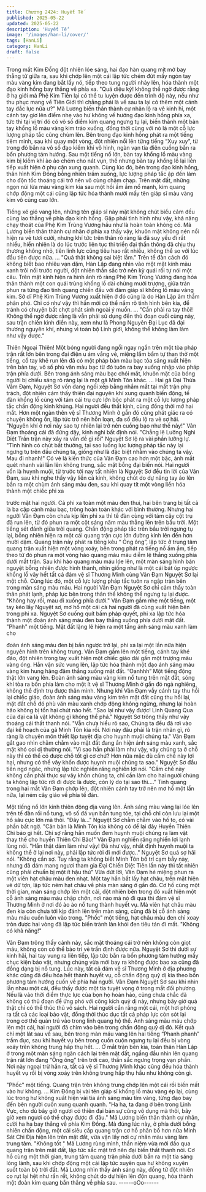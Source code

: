 ```yaml
---
title: Chương 2424: Huyết Tế
published: 2025-05-22
updated: 2025-05-22
description: 'Huyết Tế'
image: '/images/han-li/cover/'
tags: [HanLi]
category: HanLi
draft: false
---
```


Trong mắt Kim Đồng đột nhiên lóe sáng, hai đạo hàn quang mịt
mờ bay thẳng từ giữa ra, sau khi chớp lên một cái lập tức chém
đứt mấy ngón tay màu vàng kim đang bắt lấy nó, tiếp theo tung
người nhảy lên, hóa thành một đạo kinh hồng bay thẳng về phía
xa.
"Quá diệu kỳ! không thể ngờ được rằng ở hạ giới mà Phệ Kim
Tiên lại có thể tu luyện được đến trình độ này, nếu như thu phục
mang về Tiên Giới thì chẳng phải là về sau ta lại có thêm một
cánh tay đắc lực nữa ư?"
Mã Lương biến thân thành cự nhân lộ ra vẻ kinh hỉ, một cánh tay
giơ lên điểm nhẹ vào hư không về hướng đạo kinh hồng phía xa,
tức thì tại vị trí đó có vô số điểm kim quang ngưng tụ lại, biến
thành một bàn tay khổng lồ màu vàng kim trảo xuống, đồng thời
cùng với nó là một cỗ lực lượng pháp tắc cũng chùm lên.
Bên trong đạo kinh hồng phát ra một tiếng tiêm minh, sau khi
quay một vòng, đột nhiên nổi lên từng tiếng “Xuy xuy”, từ trong đó
bắn ra vô số đạo kiếm khí vô hình, ngàn vạn tia điên cuồng bắn ra
bốn phương tám hướng.
Sau một tiếng nổ lớn, bàn tay khổng lồ màu vàng kim bị kiếm khí
ào ào chém cho nát vụn, thế nhưng bàn tay khổng lồ lại liên tiếp
xuất hiện ở phụ cận xung quanh.
Cùng lúc đó, bên trong đạo kinh hồng, thân hình Kim Đồng bỗng
nhiên trầm xuống, lực lượng pháp tắc ập đến làm cho độn tốc
thoáng cái trở nên vô cùng chậm chạp.
Trên mặt đất, những ngọn núi lửa màu vàng kim kia sau một hồi
ầm ầm nổ mạnh, kim quang chớp động một cái cũng lập tức hóa
thành mười mấy tên giáp sĩ màu vàng kim vô cùng cao lớn.

Tiếng xé gió vang lên, những tên giáp sĩ này mặt không chút biểu
cảm đều cùng lao thẳng về phía đạo kinh hồng.
Gặp phải tình hình như vậy, khả năng chạy thoát của Phệ Kim
Trùng Vương hầu như là hoàn toàn không có.
Mã Lương biến thân thành cự nhân ở phía xa thấy vậy, khuôn
mặt không nén nổi hiện ra vẻ tươi cười, nhưng khí tức trên thân
rõ ràng là đã suy yếu đi rất nhiều, hiển nhiên là do lúc trước liên
tục thi triển đại thần thông đã chịu thụ thương không nhỏ, tiên linh
lực cũng tiêu hao rất nhiều, không thể so với lúc đầu tiên được
nữa.
...
"Quả thật không sai biệt lắm."
Trên tế đàn cách đó không biết bao nhiêu vạn dặm, Hàn Lập đang
nhìn vào một mặt kính màu xanh trôi nổi trước người, đột nhiên
thần sắc trở nên kỳ quái rồi tự nói một câu.
Trên mặt kính hiện ra hình ảnh rõ ràng Phệ Kim Trùng Vương
đang hóa thân thành một con quái trùng khổng lồ dài chừng mười
trượng, giữa trán phun ra từng đạo tinh quang chiến đấu với đám
giáp sĩ khổng lồ màu vàng kim.
Sở dĩ Phệ Kim Trùng Vương xuất hiện ở đó cũng là do Hàn Lập
âm thầm phân phó.
Chỉ có như vậy thì hắn mới có thể nắm rõ tình hình bên kia, để
tránh có chuyện bất chợt phát sinh ngoài ý muốn.
...
"Cần phải ra tay thôi! Không thể ngờ được rằng là vẫn phải sử
dụng đến thủ đoạn cuối cùng này, sau trận chiến kinh điển này,
xem như là Phong Nguyên Đại Lục đã đại thương nguyên khí,
nhưng vì toàn bộ Linh giới, không thể không làm làm như vậy
được."

Thiên Ngoại Thiên! Một bóng người đang ngồi ngay ngắn trên
một tòa pháp trận rất lớn bên trong đại điện u ám vắng vẻ, miệng
lẩm bẩm tự than thở một tiếng, cổ tay khẽ run lên đã có một pháp
bàn màu bạc tỏa sáng xuất hiện trên bàn tay, vô số phù văn màu
bạc từ đó tuôn ra bay xuống nhập vào pháp trận phía dưới.
Bên trong ánh sáng màu bạc chói mắt, khuôn mặt của bóng
người bị chiếu sáng rõ ràng lại là một gã Minh Tôn khác.
...
Hai gã Đại Thừa Vâm Đạm, Nguyệt Sơ vốn đang ngồi xếp bằng
nhắm mắt tại mắt trận phụ trách, đột nhiên cảm thấy thiên đại
nguyên khí xung quanh biến động, tế đàn khổng lồ cùng với tám
cái trụ cực lớn bộc phát ra một cỗ lực lượng pháp tắc chấn động
kinh khủng.
Hai người đều thất kinh, cùng đồng thời mở hai mắt.
Hơn một ngàn thên vệ sĩ Thương Minh ở gần đó cũng phát giác
ra có chuyện không ổn, lập tức trở nên hỗn loạn, đa số đều lộ ra
vẻ sợ hãi.
"Nguyên khí ở nơi này sao tự nhiên lại trở nên cuồng bạo như thế
này!" Vân Đạm thoáng cái đã đứng dậy, kinh nghi bất định nói.
"Chẳng lẽ Lưỡng Nghi Diệt Trần trận này xảy ra vấn đề gì rồi"
Nguyệt Sơ lộ ra vài phần lưỡng lự.
"Tình hình có chút bất thường, tại sao luồng lực lượng pháp tắc
này lại ngưng tụ trên đầu chúng ta, giống như là đặc biệt nhằm
vào chúng ta vậy. Mau đi nhanh!" Có vẻ là kiến thức của Vân
Đạm cao hơn một bậc, ánh mắt quét nhanh vài lần lên không
trung, sắc mặt bỗng đại biến nói.
Hai người vốn là huynh muội, từ trước tới nay tất nhiên là Nguyệt
Sơ đều tin lời của Vân Đạm, sau khi nghe thấy vậy liền cả kinh,
không chút do dự nâng tay áo lên bắn ra một chùm ánh sáng màu
đen, sau khi quay tít một vòng liền hóa thành một chiếc phi xa

trước mặt hai người.
Cả phi xa toàn một màu đen thui, hai bên trang bị tất cả là ba cặp
cánh màu bạc, trông hoàn toàn khác với bình thường.
Nhưng hai người Vân Đạm còn chưa kịp lên phi xa thì tế đàn
cùng với tám cây cột trụ đã run lên, từ đó phun ra một cột sáng
năm màu thẳng lên trên bầu trời.
Một tiếng sét đánh giữa trời quang.
Chấn động pháp tắc trên bầu trời ngưng tụ lại, bỗng nhiên hiện ra
một cái quang trận cực lớn đường kính lên đến hơn mười dặm.
Quang trận này phát ra tiếng kêu “ Ông ông”, lập tức ở trung tâm
quang trận xuất hiện một vòng xoáy, bên trong phát ra tiếng nổ
ầm ầm, tiếp theo từ đó phun ra một vòng hào quang màu máu
diễm lệ thẳng xuống phía dưới mắt trận.
Sau khi hào quang màu máu lóe lên, một màn sáng hình bán
nguyệt bỗng nhiên được hình thành, nhìn giống như là một cái
bát úp ngược khổng lồ vây hết tất cả đám vệ sĩ Thương Minh
cùng Vân Đạm Nguyệt Sơ lại một chỗ.
Cùng lúc đó, một cỗ lực lượng pháp tắc tuôn ra ngập tràn bên
trong màn sáng màu máu.
Hai người Vân Đạm Nguyệt Sơ chỉ cảm thấy toàn thân phát lạnh,
pháp lực bên trong thân thể không thể ngưng tụ lại được.
"Không hay rồi, mau đi xuống phía dưới." Vân Đạm gầm nhẹ một
tiếng, một tay kéo lấy Nguyệt sơ, mơ hồ một cái cả hai người đã
cùng xuất hiện bên trong phi xa.
Nguyệt Sơ cuống quít bấm pháp quyết, phi xa lập tức hóa thành
một đoàn ánh sáng màu đen bay thẳng xuống phía dưới mặt đất.
"Phanh" một tiếng.
Mặt đất lặng lẽ hiện ra một tầng ánh sáng màu xanh làm cho

đoàn ánh sáng màu đen bị bắn ngược trở lại, phi xa lại một lần
nữa hiện nguyên hình trên không trung.
Vân Đạm gầm lên một tiếng, cánh tay khé đảo, đột nhiên trong
tay xuất hiện một chiếc giáo dài gần một trượng màu vàng óng.
Hắn vận sức vung lên, lập tức hóa thành một đạo ánh sáng màu
vàng kim hung hăng đâm thẳng xuống mặt đất.
“Oanhhh” Một tiếng động thật lớn vang lên.
Đoàn ánh sáng màu vàng kim nổ tung trên mặt đất, sóng khí tỏa
ra bốn phía làm cho một ít vệ sĩ Thương Minh ở gần đó ngả
nghiêng, không thể định trụ được thân mình.
Nhưng khi Vân Đạm vẫy cánh tay thu hồi lại chiếc giáo, đoàn ánh
sáng màu vàng kim trên mặt đất cũng thu hồi lại, mặt đất chỗ đó
phù văn màu xanh chớp động không ngừng, nhưng lại hoàn hảo
không bị tổn hại chút nào hết.
"Sao lại như vậy được! Linh Quang Qua của đại ca là vật không
gì không thể phá." Nguyệt Sơ trông thấy như vậy thoáng cái thất
thanh nói.
"Vẫn chưa hiểu rõ sao, Chúng ta đều đã rơi vào đại kế hoạch của
gã Minh Tôn kia rồi. Nơi này đâu phải là trận nhãn gì, rõ ràng là
chuyên môn thiết lập tuyệt địa cho huynh muội chúng ta." Vân
Đạm gắt gao nhìn chằm chằm vào mặt đất đang ẩn hiện ánh sáng
màu xanh, sắc mặt khó coi dị thường nói.
"Vì sao hắn phải làm như vậy, vây chúng ta ở chỗ này thì có thể
có được chỗ tốt gì cơ chứ? Hơn nữa mặc dù cấm chế này lợi hại,
nhưng có thể vây khốn được huynh muội chúng ta sao." Nguyệt
Sơ đầu tiên ngơ ngác, nhưng lập tức nghiến răng nghiến lợi nói.
"Cấm chế này không cần phải thực sự vây khốn chúng ta, chỉ cần
làm cho hai người chúng ta không lập tức rời đi được là được,
còn lý do tại sao thì...."
Tinh quang trong hai mắt Vân Đạm chớp lên, đột nhiên cánh tay
trở nên mơ hồ một lần nữa, lại ném cây giáo về phía tế đàn.

Một tiếng nổ lớn kinh thiên động địa vang lên.
Ánh sáng màu vàng lại lóe lên trên tế đàn rồi nổ tung, vô số đá
vụn bắn tung tóe, tại chỗ chỉ còn lưu lại một hố sâu cực lớn mà
thôi.
"Đây là..." Nguyệt Sơ chằm chằm vào hố to, có vài phần bất ngờ.
"Căn bản là Minh Tôn kia không có để lại đây Huyền Thiên Chi
bảo gì hết. Chỉ sợ rằng hắn muốn đem huynh muội chúng ra làm
vật thay thế cho huyền Thiên Chi Bảo!" Vân Đạm nghiến răng
nghiến lợi lạnh lùng nói.
"Hắn thật dám làm như vậy! Đã như vậy, nhất định huynh muội ta
không thể ở lại nơi này, phải lập tức rời đi mới được.." Nguyệt Sơ
quá sợ hãi nói.
"Không cần sợ. Tuy rằng ta không biết Minh Tôn bố trí cạm bẫy
này, nhưng đã dám mang ngươi tham gia Đại Chiến Diệt Tiên lần
này thì tất nhiên cũng phải chuẩn bị một ít hậu thủ"
Vừa dứt lời, Vân Đạm hé miệng phun ra một viên hạt châu màu
đen nhạt.
Một tay hắn bắt lấy hạt châu, trên mặt hiện vẻ dữ tợn, lập tức
ném hạt châu về phía màn sáng ở gần đó.
Cơ hồ cùng một thời gian, màn sáng chớp lên một cái, đột nhiên
bên trong đó xuất hiện một cỗ ánh sáng màu máu chập chờn, nơi
nào mà nó đi qua thì đám vệ sĩ Thương Minh ở nơi đó ào ào nổ
tung thành huyết vụ.
Mà viên hạt châu màu đen kia còn chưa tới kịp đánh lên trền màn
sáng, cũng đã bị cỗ ánh sáng màu máu cuốn luôn vào trong.
"Phốc" một tiếng, hạt châu màu đen chỉ xoay tròn được hai vòng
đã lập tức biến trành làn khói đen tiêu tán đi mất.
"Không có khả năng!"

Vân Đạm trông thấy cảnh này, sắc mặt thoáng cái trở nên không
còn giọt máu, không còn có thể bảo trì vẻ trấn định được nữa.
Nguyệt Sơ thì dưới sự kinh hãi, hai tay vung ra liên tiếp, lập tức
bắn ra bốn phương tám hướng mấy chục kiện bảo vật, nhưng
chúng vừa mới bay ra không được bao xa cũng đã đồng dạng bị
nổ tung.
Lúc này, tất cả đám vệ sĩ Thương Minh ở địa phương khác cũng
đã đều hóa hết thành huyết vụ, cỗ chấn động quỷ dị kia theo bốn
phương tám hướng cuốn về phía hai người.
Vân Đạm Nguyệt Sơ sau khi nhìn lẫn nhau một cái, đều thấy
được một tia tuyệt vọng ở trong mắt đối phương.
Nếu là vảo thời điểm thực lực của bọn họ hoàn hảo, cũng chưa
chắc đã không có thủ đoạn để ứng phó với công kích quỷ dị này,
nhưng bây giờ quả thật chỉ có thể thúc thủ vô sách.
Hai người cắn răng một cái, một hơi phóng ra tất cả các loại bảo
vật, đồng thời thúc dục tất cả pháp lực còn sót lại trong cơ thể
quán trú vào trong linh quang hộ thể.
Ánh sáng màu máu chớp lên một cái, hai người đã chìm vào bên
trong chấn động quỷ dị đó.
Kết quả chỉ một lát sau về sau, bên trong màn máu vang lên hai
tiếng “Phanh phanh” trầm đục, sau khi huyết vụ bên trong cuồn
cuộn ngưng tụ lại đều bị vòng xoáy trên không trung hấp thụ hết.
...
Ở mắt trận bên kia, toàn thân Hàn Lập ở trong một màn sáng
ngăn cách lại trên mặt đất, ngẩng đầu nhìn lên quang trận rất lớn
đang “Ông ông” trên trời cao, thần sắc ngưng trọng vạn phần.
Nơi này ngoại trừ hắn ra, tất cả vệ sĩ Thương Minh khác cũng
đều hóa thành huyết vụ rồi bị vòng xoáy trên không trung hấp thụ
hầu như không còn gì.

"Phốc" một tiếng.
Quang trận trên không trung chớp lên một cái rồi biến mất vào hư
không.
...
Kim Đồng bị vài tên giáp sĩ khổng lồ màu vàng ép lại, cùng lúc
trong hư không xuất hiện vài tia ánh sáng màu tím vàng, từng đạo
bay đến bên người cuốn xung quanh quanh.
"Ha ha, ta đang ở bên trong Linh Vực, cho dù bây giờ ngươi có
thiên đại bản sự cũng vô dụng mà thôi, bây giờ xem ngươi có thể
chạy được đi đâu." Mã Lương biến thân thành cự nhân, cười ha
ha bay thẳng về phía Kim Đồng.
Mà đúng lúc này, ở phía dưới bỗng nhiên chấn động, một cái siêu
cấp quang trận cơ hồ phân bố hơn nửa Minh Sát Chi Địa hiện lên
trên mặt đất, vừa vặn lấy nơi cự nhân màu vàng làm trung tâm.
"Không tốt "
Mã Lương rùng mình, thần niệm vừa mới đảo qua quang trận trên
mặt đất, lập tức sắc mặt trở nên đại biến thất thanh nói.
Cơ hồ cùng một thời gian, trung tâm quang trận phía dưới bắn ra
một tia sáng lóng lánh, sau khi chớp động một cái lập tức xuyên
qua hư không xuyên suốt toàn bộ trời đất.
Mã Lương nhìn thấy ánh sáng này, đồng tử đột nhiên co rụt lại hệt
như rắn rết, không chút do dự hiện lên độn quang, hóa thành một
đoàn kim quang bắn thẳng về phía sau.
------oOo------
